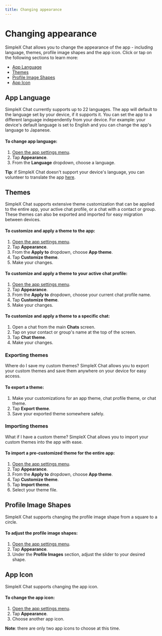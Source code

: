 ```yaml
---
title: Changing appearance
---
```


# Changing appearance

SimpleX Chat allows you to change the appearance of the app - including language, themes, profile image shapes and the app icon. Click or tap on the following sections to learn more:

- [App Language](#app-language)
- [Themes](#themes)
- [Profile Image Shapes](#profile-image-shapes)
- [App Icon](#app-icon)

## App Language

SimpleX Chat currently supports up to 22 languages. The app will default to the language set by your device, if it supports it. You can set the app to a different language independently from your device. For example: your device's default language is set to English and you can change the app's language to Japanese.  

#### To change app language:

1. [Open the app settings menu](./app-settings.md#opening-the-app-settings-menu).
2. Tap **Appearance**.
3. From the **Language** dropdown, choose a language. 

**Tip**: if SimpleX Chat doesn't support your device's language, you can volunteer to translate the app [here](https://hosted.weblate.org/projects/simplex-chat/).

## Themes

SimpleX Chat supports extensive theme customization that can be applied to the entire app, your active chat profile, or a chat with a contact or group. These themes can also be exported and imported for easy migration between devices.

#### To customize and apply a theme to the app:

1. [Open the app settings menu](./app-settings.md#opening-the-app-settings-menu).
2. Tap **Appearance**.
3. From the **Apply to** dropdown, choose  **App theme**. 
4. Tap **Customize theme**. 
5. Make your changes.

#### To customize and apply a theme to your active chat profile:

1. [Open the app settings menu](./app-settings.md#opening-the-app-settings-menu).
2. Tap **Appearance**.
3. From the **Apply to** dropdown, choose your current chat profile name.  
4. Tap **Customize theme**. 
5. Make your changes.

#### To customize and apply a theme to a specific chat:

1. Open a chat from the main **Chats** screen. 
2. Tap on your contact or group's name at the top of the screen.
3. Tap **Chat theme**. 
4. Make your changes. 

### Exporting themes

Where do I save my custom themes? SimpleX Chat allows you to export your custom themes and save them anywhere on your device for easy access. 

#### To export a theme:

1. Make your customizations for an app theme, chat profile theme, or chat theme. 
2. Tap **Export theme**. 
3. Save your exported theme somewhere safely. 

### Importing themes

What if I have a custom theme? SimpleX Chat allows you to import your custom themes into the app with ease.

#### To import a pre-customized theme for the entire app:

1. [Open the app settings menu](./app-settings.md#opening-the-app-settings-menu).
2. Tap **Appearance**.
3. From the **Apply to** dropdown, choose  **App theme**. 
4. Tap **Customize theme**. 
5. Tap **Import theme**. 
6. Select your theme file. 

## Profile Image Shapes

SimpleX Chat supports changing the profile image shape from a square to a circle.

#### To adjust the profile image shapes:

1. [Open the app settings menu](./app-settings.md#opening-the-app-settings-menu).
2. Tap **Appearance**.
3. Under the **Profile Images** section, adjust the slider to your desired shape.

## App Icon

SimpleX Chat supports changing the app icon. 

#### To change the app icon:

1. [Open the app settings menu](./app-settings.md#opening-the-app-settings-menu).
2. Tap **Appearance**.
3. Choose another app icon. 

**Note**: there are only two app icons to choose at this time. 